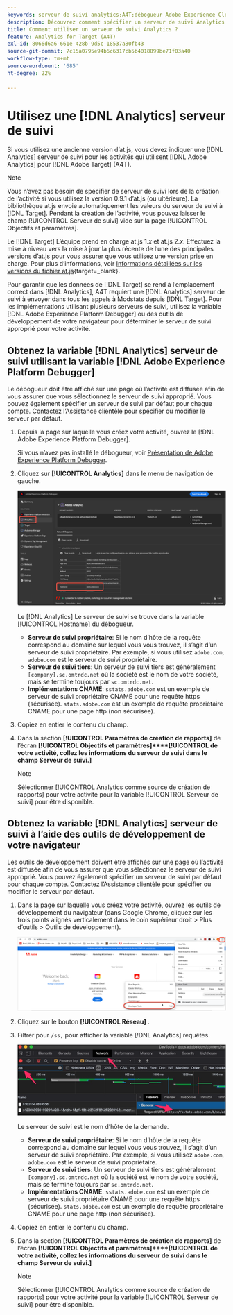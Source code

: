 ```yaml
---
keywords: serveur de suivi analytics;A4T;débogueur Adobe Experience Cloud;débogueur Adobe Experience Platform;source de création de rapports;outils de développement
description: Découvrez comment spécifier un serveur de suivi Analytics pour les activités qui utilisent Analytics pour [!DNL Target] (A4T) si vous utilisez une ancienne version d’at.js.
title: Comment utiliser un serveur de suivi Analytics ?
feature: Analytics for Target (A4T)
exl-id: 8066d6a6-661e-428b-9d5c-18537a80fb43
source-git-commit: 7c15a0795e94b6c6317cb5b4018899be71f03a40
workflow-type: tm+mt
source-wordcount: '685'
ht-degree: 22%

---
```


# Utilisez une [!DNL Analytics] serveur de suivi

Si vous utilisez une ancienne version d’at.js, vous devez indiquer une [!DNL Analytics] serveur de suivi pour les activités qui utilisent [!DNL Adobe Analytics] pour [!DNL Adobe Target] (A4T).

>[!NOTE]
>
>Vous n’avez pas besoin de spécifier de serveur de suivi lors de la création de l’activité si vous utilisez la version 0.9.1 d’at.js (ou ultérieure). La bibliothèque at.js envoie automatiquement les valeurs du serveur de suivi à [!DNL Target]. Pendant la création de l’activité, vous pouvez laisser le champ [!UICONTROL Serveur de suivi] vide sur la page [!UICONTROL Objectifs et paramètres].
>
>Le [!DNL Target] L’équipe prend en charge at.js 1.*x* et at.js 2.*x*. Effectuez la mise à niveau vers la mise à jour la plus récente de l’une des principales versions d’at.js pour vous assurer que vous utilisez une version prise en charge. Pour plus d’informations, voir [Informations détaillées sur les versions du fichier at.js](https://experienceleague.corp.adobe.com/docs/target-dev/developer/client-side/at-js-implementation/target-atjs-versions.html){target=_blank}.

Pour garantir que les données de [!DNL Target] se rend à l’emplacement correct dans [!DNL Analytics], A4T requiert une [!DNL Analytics] serveur de suivi à envoyer dans tous les appels à Modstats depuis [!DNL Target]. Pour les implémentations utilisant plusieurs serveurs de suivi, utilisez la variable [!DNL Adobe Experience Platform Debugger] ou des outils de développement de votre navigateur pour déterminer le serveur de suivi approprié pour votre activité.

## Obtenez la variable [!DNL Analytics] serveur de suivi utilisant la variable [!DNL Adobe Experience Platform Debugger]

Le débogueur doit être affiché sur une page où l’activité est diffusée afin de vous assurer que vous sélectionnez le serveur de suivi approprié. Vous pouvez également spécifier un serveur de suivi par défaut pour chaque compte. Contactez l’Assistance clientèle pour spécifier ou modifier le serveur par défaut.

1. Depuis la page sur laquelle vous créez votre activité, ouvrez le [!DNL Adobe Experience Platform Debugger].

   Si vous n’avez pas installé le débogueur, voir [Présentation de Adobe Experience Platform Debugger](https://experienceleague.adobe.com/docs/platform-learn/data-collection/debugger/overview.html).

1. Cliquez sur **[!UICONTROL Analytics]** dans le menu de navigation de gauche.

   ![Image Screen_DebuggerTrackServi](assets/Screen_DebuggerTrackServ.png)

   Le [!DNL Analytics] Le serveur de suivi se trouve dans la variable [!UICONTROL Hostname] du débogueur.

   * **Serveur de suivi propriétaire**: Si le nom d’hôte de la requête correspond au domaine sur lequel vous vous trouvez, il s’agit d’un serveur de suivi propriétaire. Par exemple, si vous utilisez `adobe.com`, `adobe.com` est le serveur de suivi propriétaire.
   * **Serveur de suivi tiers**: Un serveur de suivi tiers est généralement `[company].sc.omtrdc.net` où la société est le nom de votre société, mais se termine toujours par `sc.omtrdc.net`.
   * **Implémentations CNAME**: `sstats.adobe.com` est un exemple de serveur de suivi propriétaire CNAME pour une requête https (sécurisée). `stats.adobe.com` est un exemple de requête propriétaire CNAME pour une page http (non sécurisée).

1. Copiez en entier le contenu du champ.

1. Dans la section **[!UICONTROL Paramètres de création de rapports]** de l’écran **[!UICONTROL Objectifs et paramètres]****[!UICONTROL de votre activité, collez les informations du serveur de suivi dans le champ Serveur de suivi.]**

   >[!NOTE]
   >
   >Sélectionner [!UICONTROL Analytics comme source de création de rapports] pour votre activité pour la variable [!UICONTROL Serveur de suivi] pour être disponible.

## Obtenez la variable [!DNL Analytics] serveur de suivi à l’aide des outils de développement de votre navigateur

Les outils de développement doivent être affichés sur une page où l’activité est diffusée afin de vous assurer que vous sélectionnez le serveur de suivi approprié. Vous pouvez également spécifier un serveur de suivi par défaut pour chaque compte. Contactez l’Assistance clientèle pour spécifier ou modifier le serveur par défaut.

1. Dans la page sur laquelle vous créez votre activité, ouvrez les outils de développement du navigateur (dans Google Chrome, cliquez sur les trois points alignés verticalement dans le coin supérieur droit > Plus d’outils > Outils de développement).

   ![Outils de développement Chrome](/help/main/c-integrating-target-with-mac/a4t/assets/chrome-dev-tools.png)

1. Cliquez sur le bouton **[!UICONTROL Réseau]** .

1. Filtrer pour `/ss,` pour afficher la variable [!DNL Analytics] requêtes.

   ![Outils de développement Chrome avec recherche /ss](/help/main/c-integrating-target-with-mac/a4t/assets/chrome-search.png)

   Le serveur de suivi est le nom d’hôte de la demande.

   * **Serveur de suivi propriétaire**: Si le nom d’hôte de la requête correspond au domaine sur lequel vous vous trouvez, il s’agit d’un serveur de suivi propriétaire. Par exemple, si vous utilisez `adobe.com`, `adobe.com` est le serveur de suivi propriétaire.
   * **Serveur de suivi tiers**: Un serveur de suivi tiers est généralement `[company].sc.omtrdc.net` où la société est le nom de votre société, mais se termine toujours par `sc.omtrdc.net`.
   * **Implémentations CNAME**: `sstats.adobe.com` est un exemple de serveur de suivi propriétaire CNAME pour une requête https (sécurisée). `stats.adobe.com` est un exemple de requête propriétaire CNAME pour une page http (non sécurisée).

1. Copiez en entier le contenu du champ.

1. Dans la section **[!UICONTROL Paramètres de création de rapports]** de l’écran **[!UICONTROL Objectifs et paramètres]****[!UICONTROL de votre activité, collez les informations du serveur de suivi dans le champ Serveur de suivi.]**

   >[!NOTE]
   >
   >Sélectionner [!UICONTROL Analytics comme source de création de rapports] pour votre activité pour la variable [!UICONTROL Serveur de suivi] pour être disponible.
